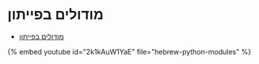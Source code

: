 # מודולים בפייתון

* [ מודולים בפייתון](https://code-maven.com/slides/python-programming/modules-first-time)

{% embed youtube id="2k1kAuW1YaE" file="hebrew-python-modules" %}

